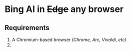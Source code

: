 # Bing AI in ~~Edge~~ any browser

## Requirements
1. A Chromium-based browser *(Chrome, Arc, Vivaldi, etc)*
2. 